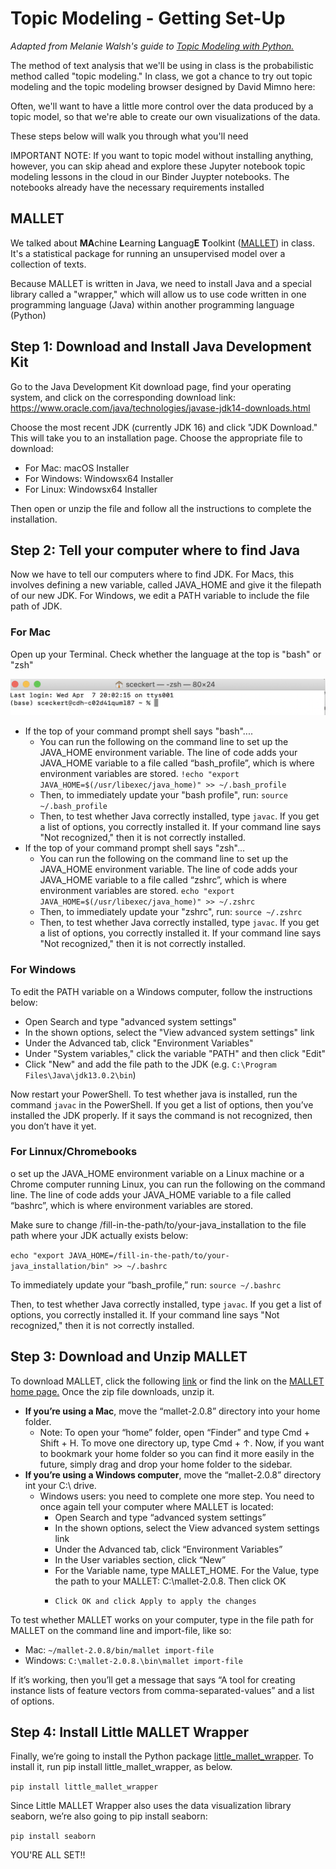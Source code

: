 # Topic Modeling - Getting Set-Up

*Adapted from Melanie Walsh's guide to [Topic Modeling with Python.](https://github.com/melaniewalsh/Intro-Cultural-Analytics/blob/master/book/Text-Analysis/Topic-Modeling-Set-Up.ipynb)* 

The method of text analysis that we'll be using in class is the probabilistic method called "topic modeling." In class, we got a chance to try out topic modeling and the topic modeling browser designed by David Mimno here: 

Often, we'll want to have a little more control over the data produced by a topic model, so that we're able to create our own visualizations of the data. 

These steps below will walk you through what you'll need

IMPORTANT NOTE: 
If you want to topic model without installing anything, however, you can skip ahead and explore these Jupyter notebook topic modeling lessons in the cloud in our Binder Juypter notebooks. The notebooks already have the necessary requirements installed


## MALLET

We talked about **MA**chine **L**earning **L**anguag**E** **T**oolkint ([MALLET](http://mallet.cs.umass.edu/index.php)) in class. It's a statistical package for running an unsupervised model over a collection of texts.

Because MALLET is written in Java, we need to install Java and a special library called a "wrapper," which will allow us to use code written in one programming language (Java) within another programming language (Python)

## Step 1: Download and Install Java Development Kit

Go to the Java Development Kit download page, find your operating system, and click on the corresponding download link: https://www.oracle.com/java/technologies/javase-jdk14-downloads.html

Choose the most recent JDK (currently JDK 16) and click "JDK Download." This will take you to an installation page. Choose the appropriate file to download: 

- For Mac: macOS Installer
- For Windows:  Windowsx64 Installer
- For Linux: Windowsx64 Installer

Then open or unzip the file and follow all the instructions to complete the installation.

## Step 2: Tell your computer where to find Java

Now we have to tell our computers where to find JDK. For Macs, this involves defining a new variable, called JAVA_HOME and give it the filepath of our new JDK. For Windows, we edit a PATH variable to include the file path of JDK.

### For Mac

Open up your Terminal. Check whether the language at the top is "bash" or "zsh"

![image](../_images/command-line-language.png)

 - If the top of your command prompt shell says "bash"....
	-  You can run the following on the command line to set up the JAVA_HOME environment variable. The line of code adds your JAVA_HOME variable to a file called “bash_profile”, which is where environment variables are stored. `!echo "export JAVA_HOME=$(/usr/libexec/java_home)" >> ~/.bash_profile`
	-  Then, to immediately update your "bash profile", run: `source ~/.bash_profile`
	-  Then, to test whether Java correctly installed, type `javac`. If you get a list of options, you correctly installed it. If your command line says "Not recognized," then it is not correctly installed.
-  If the top of your command prompt shell says "zsh"...
	-  You can run the following on the command line to set up the JAVA_HOME environment variable. The line of code adds your JAVA_HOME variable to a file called “zshrc”, which is where environment variables are stored. `echo "export JAVA_HOME=$(/usr/libexec/java_home)" >> ~/.zshrc`
	-  Then, to immediately update your "zshrc", run: `source ~/.zshrc`
	-  Then, to test whether Java correctly installed, type `javac`. If you get a list of options, you correctly installed it. If your command line says "Not recognized," then it is not correctly installed.

### For Windows

To edit the PATH variable on a Windows computer, follow the instructions below:

- Open Search and type "advanced system settings"
- In the shown options, select the "View advanced system settings" link
- Under the Advanced tab, click "Environment Variables"
- Under "System variables," click the variable "PATH" and then click "Edit"
- Click "New" and add the file path to the JDK (e.g. `C:\Program Files\Java\jdk13.0.2\bin`)

Now restart your PowerShell. To test whether java is installed, run the command `javac`  in the PowerShell. If you get a list of options, then you’ve installed the JDK properly. If it says the command is not recognized, then you don’t have it yet.

### For Linnux/Chromebooks
o set up the JAVA_HOME environment variable on a Linux machine or a Chrome computer running Linux, you can run the following on the command line. The line of code adds your JAVA_HOME variable to a file called “bashrc”, which is where environment variables are stored.

Make sure to change /fill-in-the-path/to/your-java_installation to the file path where your JDK actually exists below:

`echo "export JAVA_HOME=/fill-in-the-path/to/your-java_installation/bin" >> ~/.bashrc`

To immediately update your “bash_profile,” run: `source ~/.bashrc`

Then, to test whether Java correctly installed, type `javac`. If you get a list of options, you correctly installed it. If your command line says "Not recognized," then it is not correctly installed.


## Step 3: Download and Unzip MALLET
To download MALLET, click the following [link](http://mallet.cs.umass.edu/dist/mallet-2.0.8.zip) or find the link on the [MALLET home page.](http://mallet.cs.umass.edu/index.ph) Once the zip file downloads, unzip it.

- **If you’re using a Mac**, move the “mallet-2.0.8” directory into your home folder.
	- Note: To open your “home” folder, open “Finder” and type Cmd + Shift + H. To move one directory up, type Cmd + ↑. Now, if you want to bookmark your home folder so you can find it more easily in the future, simply drag and drop your home folder to the sidebar.
- **If you’re using a Windows computer**, move the “mallet-2.0.8” directory int your C:\ drive.
	- Windows users: you need to complete one more step. You need to once again tell your computer where MALLET is located:
		- Open Search and type “advanced system settings”
		-  In the shown options, select the View advanced system settings link
		-  Under the Advanced tab, click “Environment Variables”
		-   In the User variables section, click “New”
		-    For the Variable name, type MALLET_HOME. For the Value, type the path to your MALLET: C:\mallet-2.0.8. Then click OK
		-     Click OK and click Apply to apply the changes

 To test whether MALLET works on your computer, type in the file path for MALLET on the command line and import-file, like so:

- Mac:  `~/mallet-2.0.8/bin/mallet import-file` 
- Windows: `C:\mallet-2.0.8.\bin\mallet import-file`

If it’s working, then you’ll get a message that says “A tool for creating instance lists of feature vectors from comma-separated-values” and a list of options.

## Step 4: Install Little MALLET Wrapper

Finally, we’re going to install the Python package [little_mallet_wrapper](https://github.com/maria-antoniak/little-mallet-wrapper). To install it, run pip install little_mallet_wrapper, as below.

`pip install little_mallet_wrapper`

Since Little MALLET Wrapper also uses the data visualization library seaborn, we’re also going to pip install seaborn:

`pip install seaborn`


YOU'RE ALL SET!! 